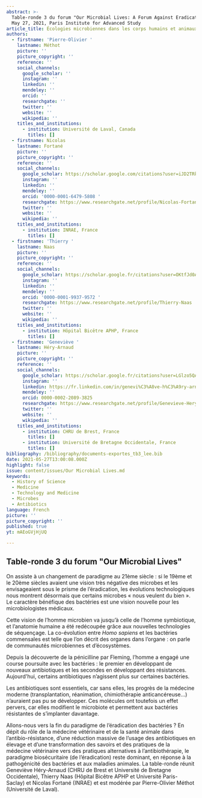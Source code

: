 ```yaml
---
abstract: >-
  Table-ronde 3 du forum "Our Microbial Lives: A Forum Against Eradication", 
  May 27, 2021, Paris Institute for Advanced Study
article_title: Écologies microbiennes dans les corps humains et animaux
authors:
  - firstname: 'Pierre-Olivier '
    lastname: Méthot
    picture: ''
    picture_copyright: ''
    reference: ''
    social_channels:
      google_scholar: ''
      instagram: ''
      linkedin: ''
      mendeley: ''
      orcid: ''
      researchgate: ''
      twitter: ''
      website: ''
      wikipedia: ''
    titles_and_institutions:
      - institution: Université de Laval, Canada
        titles: []
  - firstname: Nicolas
    lastname: Fortané
    picture: ''
    picture_copyright: ''
    reference: ''
    social_channels:
      google_scholar: https://scholar.google.com/citations?user=iJD2TRkAAAAJ&hl=fr
      instagram: ''
      linkedin: ''
      mendeley: ''
      orcid: '0000-0001-6479-5808 '
      researchgate: https://www.researchgate.net/profile/Nicolas-Fortane
      twitter: ''
      website: ''
      wikipedia: ''
    titles_and_institutions:
      - institution: INRAE, France
        titles: []
  - firstname: 'Thierry '
    lastname: Naas
    picture: ''
    picture_copyright: ''
    reference: ''
    social_channels:
      google_scholar: https://scholar.google.fr/citations?user=OKtfJd0AAAAJ&hl=fr
      instagram: ''
      linkedin: ''
      mendeley: ''
      orcid: '0000-0001-9937-9572 '
      researchgate: https://www.researchgate.net/profile/Thierry-Naas
      twitter: ''
      website: ''
      wikipedia: ''
    titles_and_institutions:
      - institution: Hôpital Bicêtre APHP, France
        titles: []
  - firstname: 'Geneviève '
    lastname: Héry-Arnaud
    picture: ''
    picture_copyright: ''
    reference: ''
    social_channels:
      google_scholar: https://scholar.google.fr/citations?user=LGlzo5QAAAAJ&hl=fr
      instagram: ''
      linkedin: https://fr.linkedin.com/in/genevi%C3%A8ve-h%C3%A9ry-arnaud-aa695314a
      mendeley: ''
      orcid: 0000-0002-2089-3825
      researchgate: https://www.researchgate.net/profile/Genevieve-Hery-Arnaud
      twitter: ''
      website: ''
      wikipedia: ''
    titles_and_institutions:
      - institution: CHRU de Brest, France
        titles: []
      - institution: Université de Bretagne Occidentale, France
        titles: []
bibliography: /bibliography/documents-exportes_tb3_lee.bib
date: 2021-05-27T13:00:08.000Z
highlight: false
issue: content/issues/Our Microbial Lives.md
keywords:
  - History of Science
  - Medicine
  - Technology and Medicine
  - Microbes
  - Antibiotics
language: French
picture: ''
picture_copyright: ''
published: true
yt: mAEoGVjHjUQ

---
```



## Table-ronde 3 du forum "Our Microbial Lives"

On assiste à un changement de paradigme au 21ème siècle : si le 19ème et le 20ème siècles avaient une vision très négative des microbes et les envisageaient sous le prisme de l’éradication, les évolutions technologiques nous montrent désormais que certains microbes « nous veulent du bien ». Le caractère bénéfique des bactéries est une vision nouvelle pour les microbiologistes médicaux.

Cette vision de l’homme microbien va jusqu’à celle de l’homme symbiotique, et l’anatomie humaine a été redécoupée grâce aux nouvelles technologies de séquençage. La co-évolution entre _Homo sapiens_ et les bactéries commensales est telle que l’on décrit des organes dans l’organe : on parle de communautés microbiennes et d’écosystèmes.

Depuis la découverte de la pénicilline par Fleming, l’homme a engagé une course poursuite avec les bactéries : le premier en développant de nouveaux antibiotiques et les secondes en développant des résistances. Aujourd'hui, certains antibiotiques n’agissent plus sur certaines bactéries.

Les antibiotiques sont essentiels, car sans elles, les progrès de la médecine moderne (transplantation, réanimation, chimiothérapie anticancéreuse…) n’auraient pas pu se développer. Ces molécules ont toutefois un effet pervers, car elles modifient le microbiote et permettent aux bactéries résistantes de s’implanter davantage.

Allons-nous vers la fin du paradigme de l’éradication des bactéries ? En dépit du rôle de la médecine vétérinaire et de la santé animale dans l’antibio-résistance, d’une réduction massive de l’usage des antibiotiques en élevage et d’une transformation des savoirs et des pratiques de la médecine vétérinaire vers des pratiques alternatives à l’antibiothérapie, le paradigme biosécuritaire (de l’éradication) reste dominant, en réponse à la pathogénicité des bactéries et aux maladies animales. La table-ronde réunit Geneviève Héry-Arnaud (CHRU de Brest et Université de Bretagne Occidentale), Thierry Naas (Hôpital Bicêtre APHP et Université Paris-Saclay) et Nicolas Fortané (INRAE) et est modérée par Pierre-Olivier Méthot (Université de Laval).

<Youtube yt="mAEoGVjHjUQ" caption ="Écologies microbiennes dans les corps humains et animaux"></Youtube>
